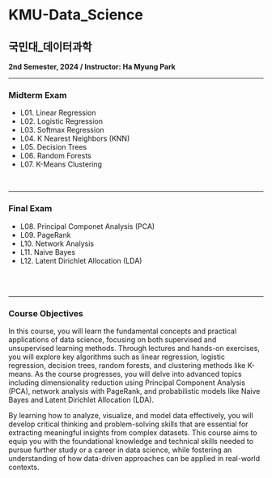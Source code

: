 # KMU-Data_Science
## 국민대_데이터과학
**2nd Semester, 2024 / Instructor: Ha Myung Park**

---
### Midterm Exam
- L01. Linear Regression
- L02. Logistic Regression
- L03. Softmax Regression
- L04. K Nearest Neighbors (KNN)
- L05. Decision Trees
- L06. Random Forests
- L07. K-Means Clustering

<br>

---
### Final Exam
- L08. Principal Componet Analysis (PCA)
- L09. PageRank
- L10. Network Analysis
- L11. Naive Bayes
- L12. Latent Dirichlet Allocation (LDA)

<br>
<br>

---
### Course Objectives
In this course, you will learn the fundamental concepts and practical applications of data science, focusing on both supervised and unsupervised learning methods. Through lectures and hands-on exercises, you will explore key algorithms such as linear regression, logistic regression, decision trees, random forests, and clustering methods like K-means. As the course progresses, you will delve into advanced topics including dimensionality reduction using Principal Component Analysis (PCA), network analysis with PageRank, and probabilistic models like Naive Bayes and Latent Dirichlet Allocation (LDA).

By learning how to analyze, visualize, and model data effectively, you will develop critical thinking and problem-solving skills that are essential for extracting meaningful insights from complex datasets. This course aims to equip you with the foundational knowledge and technical skills needed to pursue further study or a career in data science, while fostering an understanding of how data-driven approaches can be applied in real-world contexts.
